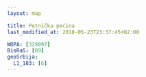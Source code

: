 ```yaml
---
layout: map

title: Petnička pećina
last_modified_at: 2018-05-23T23:37:45+02:00

WDPA: [328897]
BioRaS: [89]
geoSrbija:
  L1_183: [6]
---
```

